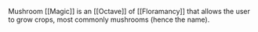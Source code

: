Mushroom [[Magic]] is an [[Octave]] of [[Floramancy]] that allows the user to grow crops, most commonly mushrooms (hence the name).
